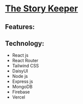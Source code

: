 # [The Story Keeper](https://the-story-keeper-73229.firebaseapp.com/)

## Features:


## Technology:
* React js
* React Router
* Tailwind CSS
* DaisyUI
* Node js
* Express js
* MongoDB
* Firebase
* Vercel